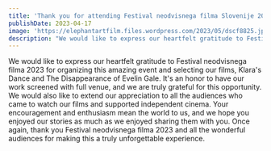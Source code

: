 ```yaml
---
title: 'Thank you for attending Festival neodvisnega filma Slovenije 2023'
publishDate: 2023-04-17
image: 'https://elephantartfilm.files.wordpress.com/2023/05/dscf8825.jpg'
description: "We would like to express our heartfelt gratitude to Festival neodvisnega filma 2023 for organizing this amazing event and selecting our films, Klara's Dance and The Disappearance of Evelin Gale."
---
```


We would like to express our heartfelt gratitude to Festival neodvisnega filma 2023 for organizing this amazing event and selecting our films, Klara's Dance and The Disappearance of Evelin Gale. It's an honor to have our work screened with full venue, and we are truly grateful for this opportunity. We would also like to extend our appreciation to all the audiences who came to watch our films and supported independent cinema. Your encouragement and enthusiasm mean the world to us, and we hope you enjoyed our stories as much as we enjoyed sharing them with you. Once again, thank you Festival neodvisnega filma 2023 and all the wonderful audiences for making this a truly unforgettable experience.
